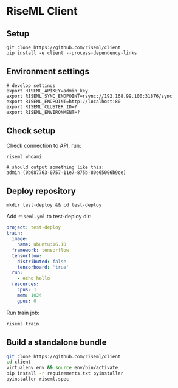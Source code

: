 # RiseML Client

## Setup

```
git clone https://github.com/riseml/client
pip install -e client --process-dependency-links
```

## Environment settings
```
# develop settings
export RISEML_APIKEY=admin_key
export RISEML_SYNC_ENDPOINT=rsync://192.168.99.100:31876/sync
export RISEML_ENDPOINT=http://localhost:80
export RISEML_CLUSTER_ID=?
export RISEML_ENVIRONMENT=?
```

## Check setup

Check connection to API, run:

```
riseml whoami

# should output something like this:
admin (0b687763-0757-11e7-875b-80e65006b9ce)
```

## Deploy repository

```
mkdir test-deploy && cd test-deploy
```

Add `riseml.yml` to test-deploy dir:

```yml
project: test-deploy
train:
  image:
    name: ubuntu:16.10
  framework: tensorflow
  tensorflow:
    distributed: false
    tensorboard: 'true'
  run:
    - echo hello
  resources:
    cpus: 1
    mem: 1024
    gpus: 0
```

Run train job:

```
riseml train 
```

## Build a standalone bundle

```bash
git clone https://github.com/riseml/client
cd client
virtualenv env && source env/bin/activate
pip install -r requirements.txt pyinstaller
pyinstaller riseml.spec
```
